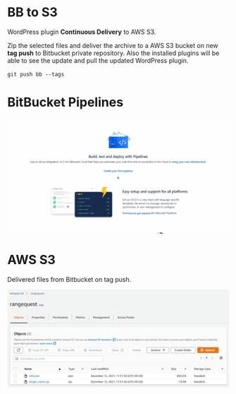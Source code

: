 # BB to S3 

WordPress plugin **Continuous Delivery** to AWS S3.

Zip the selected files and deliver the archive to a AWS S3 bucket on new **tag push** to Bitbucket private repository.
Also the installed plugins will be able to see the update and pull the updated WordPress plugin.

```
git push bb --tags
```

# BitBucket Pipelines

![B2 2 S3](b2-2-s3.gif)

# AWS S3

Delivered files from Bitbucket on tag push.

![S3 Delivery](s3-delivery.png)

